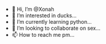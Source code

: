 - 👋 Hi, I’m @Xonah
- 👀 I’m interested in ducks...
- 🌱 I’m currently learning python...
- 💞️ I’m looking to collaborate on sex...
- 📫 How to reach me pm...

<!---
Xonah/Xonah is a ✨ special ✨ repository because its `README.md` (this file) appears on your GitHub profile.
You can click the Preview link to take a look at your changes.
--->
